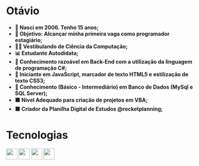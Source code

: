 ## <h1><b>Otávio<b></h1>

- 👋 Nasci em 2006. Tenho 15 anos;
- 🌟 Objetivo: Alcançar minha primeira vaga como programador estagiário;
- 🧑‍🎓 Vestibulando de Ciência da Computação;
- 📊 Estudante Autodidata;
- 📌 Conhecimento razoável em Back-End com a utilização da linguagem de programação C#;
- 📌 Iniciante em JavaScript, marcador de texto HTML5 e estilização de texto CSS3;
- 🎲 Conhecimento (Básico - Intermediário) em Banco de Dados (MySql e SQL Server);
- 🟩 Nível Adequado para criação de projetos em VBA;
- 🟩 Criador da Planilha Digital de Estudos @rocketplanning;

  
## <h1>Tecnologias</h1>
  <img src="https://growiz.com.br/wp-content/uploads/2020/08/kisspng-c-programming-language-logo-microsoft-visual-stud-atlas-portfolio-5b899192d7c600.1628571115357423548838.png" width=30px height=30px>
  <img src="https://cdn-icons-png.flaticon.com/512/174/174854.png" height=30px>
  <img src="https://img2.gratispng.com/20180420/xwe/kisspng-web-development-cascading-style-sheets-css3-comput-css-5ada20be146fc2.8807141415242446700837.jpg" height=30px>
  <img src="https://miro.medium.com/max/344/1*tZHcs0d7MAG-BBcjBekZYA.png" height=30px>
